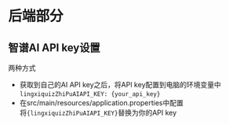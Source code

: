 # 后端部分

## 智谱AI API key设置

两种方式

- 获取到自己的AI API key之后，将API key配置到电脑的环境变量中  
`lingxiquizZhiPuAIAPI_KEY: {your_api_key}`  
- 在src/main/resources/application.properties中配置  
将`{lingxiquizZhiPuAIAPI_KEY}`替换为你的API key  
